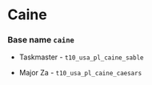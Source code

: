 
# Caine
### Base name `caine`

 - Taskmaster - `t10_usa_pl_caine_sable`

 - Major Za - `t10_usa_pl_caine_caesars`

